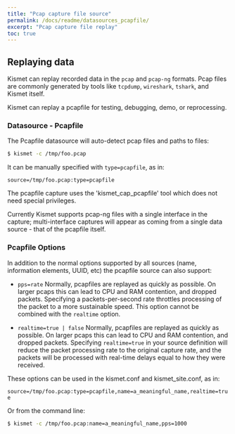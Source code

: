 ```yaml
---
title: "Pcap capture file source"
permalink: /docs/readme/datasources_pcapfile/
excerpt: "Pcap capture file replay"
toc: true
---
```


## Replaying data
Kismet can replay recorded data in the `pcap` and `pcap-ng` formats.  Pcap files are commonly generated by tools like `tcpdump`, `wireshark`, `tshark`, and Kismet itself.

Kismet can replay a pcapfile for testing, debugging, demo, or reprocessing.

### Datasource - Pcapfile

The Pcapfile datasource will auto-detect pcap files and paths to files:
```bash
$ kismet -c /tmp/foo.pcap
```

It can be manually specified with `type=pcapfile`, as in:

```source=/tmp/foo.pcap:type=pcapfile```

The pcapfile capture uses the 'kismet_cap_pcapfile' tool which does not need special privileges.

Currently Kismet supports pcap-ng files with a single interface in the capture; multi-interface captures will appear as coming from a single data source - that of the pcapfile itself.

### Pcapfile Options
In addition to the normal options supported by all sources (name, information elements, UUID, etc) the pcapfile source can also support:

* `pps=rate`
   Normally, pcapfiles are replayed as quickly as possible.  On larger pcaps this can lead to CPU and RAM contention, and dropped packets.  Specifying a packets-per-second rate throttles processing of the packet to a more sustainable speed.
   This option cannot be combined with the `realtime` option.

* `realtime=true | false`
   Normally, pcapfiles are replayed as quickly as possible.  On larger pcaps this can lead to CPU and RAM contention, and dropped packets.  Specifying `realtime=true` in your source definition will reduce the packet processing rate to the original capture rate, and the packets will be processed with real-time delays equal to how they were received.
   
 These options can be used in the kismet.conf and kismet_site.conf, as in:
 
 ```source=/tmp/foo.pcap:type=pcapfile,name=a_meaningful_name,realtime=true```
 
 Or from the command line:
 
 ```bash
$ kismet -c /tmp/foo.pcap:name=a_meaningful_name,pps=1000
```
 
 

